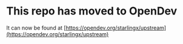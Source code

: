 # This repo has moved to OpenDev

It can now be found at [https://opendev.org/starlingx/upstream](https://opendev.org/starlingx/upstream)
